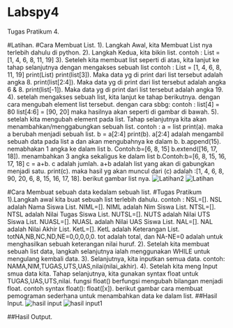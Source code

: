 # Labspy4
Tugas Pratikum 4.

#Latihan.
#Cara Membuat List.
1). Langkah Awal, kita Membuat List nya terlebih dahulu di python.
2). Langkah Kedua, kita bikin list.
contoh : List = [1, 4, 6, 8, 11, 19]
3). Seteleh kita membuat list seperti di atas, kita lanjut ke tahap selanjutnya dengan mengakses sebuah list
contoh : 
List = [1, 4, 6, 8, 11, 19]
print(List)
print(list[3]). Maka data yg di print dari list tersebut adalah angka 8.
print(list[2:4]). Maka data yg di print dari list tersebut adalah angka 6 & 8.
print(list[-1]). Maka data yg di print dari list tersebut adalah angka 19.
4). setelah mengakses sebuah list, kita lanjut ke tahap berikutnya. dengan cara mengubah element list tersebut. dengan cara sbbg:
contoh :
list[4] = 80
list[4:6] = [90, 20]
maka hasilnya akan seperti di gambar di bawah.
5). setelah kita mengubah element pada list. Tahap selanjutnya kita akan menambahkan/menggabungkan sebuah list.
contoh :
a = list
print(a). maka a berubah menjadi sebuah list.
b = a[2:4]
print(b). a[2:4] adalah mengambil sebuah data pada list a dan akan mengubahnya ke dalam b.
b.append(15). nemabhakan 1 angka ke dalam list b. Contoh:b=[6, 8, 15]
b.extend([16, 17, 18]). menambahkan 3 angka sekaligus ke dalam list b.Contoh:b=[6, 8, 15, 16, 17, 18]
c = a+b. c adalah jumlah. a+b adalah list yang akan di gabungkan menjadi satu.
print(c). maka hasil yg akan muncul dari (c) adalah :[1, 4, 6, 8, 90, 20, 6, 8, 15, 16, 17, 18].
berikut gambar list nya.
![Latihan2](https://user-images.githubusercontent.com/56884391/69117266-bfbcaa80-0ac1-11ea-9a61-4c8fd7b8f18d.png)
![Latihan](https://user-images.githubusercontent.com/56884391/69117277-c5b28b80-0ac1-11ea-897a-fc0429a7f44b.png)


#Cara Membuat sebuah data kedalam sebuah list.
#Tugas Pratikum
1).Langkah awal kita buat sebuah list terlebih dahulu.
contoh :
NSL=[]. NSL adalah Nama Siswa List.
NIML=[]. NIML adalah Nim Siswa List.
NTSL=[]. NTSL adalah Nilai Tugas Siswa List.
NUTSL=[]. NUTS adalah Nilai UTS Siswa List.
NUASL=[]. NUASL adalah Nilai UAS Siswa List.
NAL=[]. NAL adalah Nilai Akhir List.
KetL=[]. KetL adalah Keterangan List.
totNA,NB,NC,ND,NE=0,0,0,0,0. tot adalah total, dan NA-NE=0 adalah untuk menghasilkan sebuah keterangan nilai huruf.
2). Setelah kita membuat sebuah list data, langkah selanjutnya ialah menggunakan WHILE untuk mengulang kembali data.
3). Selanjutnya, kita inputkan semua data. 
contoh: NAMA,NIM,TUGAS,UTS,UAS,nilai(nilai_akhir).
4). Setelah kita meng Input smua data kita. Tahap selanjutnya, kita gunakan syntax float untuk TUGAS,UAS,UTS,nilai. fungsi float() berfungsi mengubah bilangan menjadi float. contoh syntax float(): float([x]).
berikut gambar cara membuat pemograman sederhana untuk menambahkan data ke dalam list.
##Hasil Input.
![hasil input](https://user-images.githubusercontent.com/56884391/69119493-56409a00-0ac9-11ea-8ea6-d3d60cc22697.png)
![hasil input1](https://user-images.githubusercontent.com/56884391/69119498-5c367b00-0ac9-11ea-84f2-084df7eae48a.png)

##Hasil Output.
